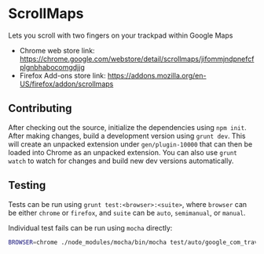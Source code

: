 # ScrollMaps
Lets you scroll with two fingers on your trackpad within Google Maps

- Chrome web store link: https://chrome.google.com/webstore/detail/scrollmaps/jifommjndpnefcfplgnbhabocomgdjjg
- Firefox Add-ons store link: https://addons.mozilla.org/en-US/firefox/addon/scrollmaps

## Contributing

After checking out the source, initialize the dependencies using `npm init`.
After making changes, build a development version using `grunt dev`. This will create an unpacked extension under `gen/plugin-10000` that can then be loaded into Chrome as an unpacked extension.
You can also use `grunt watch` to watch for changes and build new dev versions automatically.

## Testing

Tests can be run using `grunt test:<browser>:<suite>`, where `browser` can be either `chrome` or `firefox`, and `suite` can be
`auto`, `semimanual`, or `manual`.

Individual test fails can be run using `mocha` directly:

```sh
BROWSER=chrome ./node_modules/mocha/bin/mocha test/auto/google_com_travel.js
```
